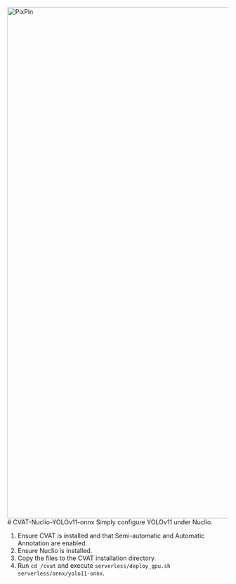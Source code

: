 <img width="2560" height="1164" alt="PixPin" src="https://github.com/user-attachments/assets/06b58525-2819-4b3f-834e-d349f4036d53" /># CVAT-Nuclio-YOLOv11-onnx
Simply configure YOLOv11 under Nuclio.

1. Ensure CVAT is installed and that Semi-automatic and Automatic Annotation are enabled.  
2. Ensure Nuclio is installed.  
3. Copy the files to the CVAT installation directory.  
4. Run `cd /cvat` and execute `serverless/deploy_gpu.sh serverless/onnx/yolo11-onnx`.
